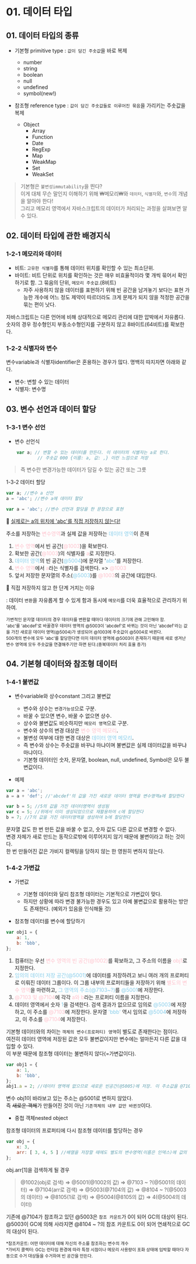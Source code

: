 # 01. 데이터 타입

## 01. 데이터 타입의 종류

- 기본형 primitive type : `값이 담긴 주솟값`을 바로 복제
    - number
    - string
    - boolean
    - null
    - undefined
    - symbol(new!)


- 참조형 reference type : `값이 담긴 주솟값들로 이루어진 묶음`을 가리키는 주솟값을 복제
    - Object
        - Array
        - Function
        - Date
        - RegExp
        - Map
        - WeakMap
        - Set
        - WeakSet

> 기본형은 `불변성immutability`을 띈다?<br>
이게 대체 무슨 말인지 이해하기 위해 ₩메모리₩와 `데이터`, `식별자`와, `변수`의 개념을 알아야 한다!<br>
그리고 메모리 영역에서 자바스크립트의 데이터가 처리되는 과정을 살펴보면 알 수 있다.

## 02. 데이터 타입에 관한 배경지식 

### 1-2-1 메모리와 데이터

- 비트: `고유한 식별자`를 통해 데이터 위치를 확인할 수 있는 최소단위.
- 바이트: 비트 단위로 위치를 확인하는 것은 매우 비효율적이라 몇 개씩 묶어서 확인하기로 함. 그 묶음의 단위, `메모리 주솟값`.(8비트)
  - 자주 사용하지 않을 데이터를 표현하기 위해 빈 공간을 남겨놓기 보다는 표현 가능한 개수에 어느 정도 제약이 따르더라도 크게 문제가 되지 않을 적정한 공간을 묶는 편이 낫다.

자바스크립트는 다른 언어에 비해 상대적으로 메모리 관리에 대한 압박에서 자유롭다. 숫자의 경우 정수형인지 부동소수형인지를 구분하지 않고 8바이트(64비트)를 확보한다.

### 1-2-2 식별자와 변수

변수variable과 식별자identifier은 혼용하는 경우가 많다. 명백히 따지자면 아래와 같다.

- 변수: 변할 수 있는 데이터
- 식별자: 변수명

## 03. 변수 선언과 데이터 할당

### 1-3-1 변수 선언

- 변수 선언식

```javascript
    var a; // 변할 수 있는 데이터를 만든다. 이 데이터의 식별자는 a로 한다.
            // 주솟값 000 {이름: a, 값: ,} 이런 느낌으로 저장
```
> 즉 변수란 변경가능한 데이터가 담길 수 있는 공간 또는 그릇

1-3-2 데이터 할당
```javascript
var a; //변수 a 선언
a = 'abc'; //변수 a에 데이터 할당

var a = 'abc'; //변수 선언과 할당을 한 문장으로 표현
```

📌 <ins>실제로는 a의 위치에 'abc'를 직접 저장하지 않는다!</ins>

주소를 저장하는 <span style="color:pink">변수영역</span>과 실제 값을 저장하는 <span style="color:skyblue">데이터 영역</span>이 존재

1. <span style="color:pink">변수 영역</span>에서 빈 공간(<span style="color:pink">@1003</span>)을 확보한다.
2. 확보한 공간(<span style="color:pink">@1003</span>)의 식별자를 <span style="color:pink">a</span>로 지정한다.
3. <span style="color:skyblue">데이터 영역</span>의 빈 공간(<span style="color:skyblue">@5004</span>)에 문자열 '<span style="color:skyblue">abc</span>'를 저장한다.
4. <span style="color:pink">변수 영역</span>에서 <span style="color:pink">a</span>라는 식별자를 검색한다. => <span style="color:pink">@1003</span>
5. 앞서 저장한 문자열의 주소(<span style="color:skyblue">@5003</span>)를 <span style="color:pink">@1003</span>의 공간에 대입한다.

🧐 직접 저장하지 않고 한 단계 거치는 이유

: 데이터 `변환`을 자유롭게 할 수 있게 함과 동시에 `메모리`를 더욱 효율적으로 관리하기 위하여.

<small>
가변적인 문자열 데이터의 경우 데이터를 변환할 때마다 데이터의 크기에 관해 고민해야 함.<br>
'abc'를 'abcdef'로 바꿀경우 데이터 영역의 @5003이 'abcdef'로 바뀌는 것이 아닌 
'abcdef'라는 값을 가진 새로운 데이터 영역(@5004)가 생성되어 @1003에 주솟값이 @5004로 바뀐다.<br>
500개의 변수에 모두 'abc'를 할당한다면 이미 데이터 영역에 @5003이 존재하기 때문에
새로 생겨난 변수 영역에 모두 주솟값을 연결해주기만 하면 된다.(중복데이터 처리 효율 증가)
</small>

## 04. 기본형 데이터와 참조형 데이터

### 1-4-1 불변값

- 변수variable와 상수constant 그리고 불변값
    - 변수와 상수는 `변경가능성`으로 구분.
    - 바꿀 수 있으면 변수, 바꿀 수 없으면 상수.
    - 상수와 불변값도 비슷하지만 `메모리 영역`으로 구분.
    - 변수와 상수의 변경 대상은 <span style="color:pink">변수 영역 메모리</span>.
    - 불변성 여부에 대한 변경 대상은 <span style="color:skyblue">데이터 영역 메모리</span>.
    - 즉 변수와 상수는 주솟값을 바꾸냐 마냐이며 불변값은 실제 데이터값을 바꾸냐 마냐이다.
    - 기본형 데이터인 숫자, 문자열, boolean, null, undefined, Symbol은 모두 불변값이다.

- 예제
```javascript
var a = 'abc';
a = a + 'def'; //'abcdef'의 값을 가진 새로운 데이터 영역을 변수영역a에 할당한다

var b = 5; //5의 값을 가진 데이터영역이 생성됨
var c = 5; //위에서 이미 생성되었으므로 재활용하여 c에 할당한다
b = 7; //7의 값을 가진 데이터영역을 생성하여 b에 할당한다
```

문자열 값도 한 번 만든 값을 바꿀 수 없고, 숫자 값도 다른 값으로 변경할 수 없다.<br>
변경 자체가 새로 만드는 동작으로밖에 이루어지지 않기 때문에 불변이라고 하는 것이다.<br>
한 번 만들어진 값은 가비지 컬렉팅을 당하지 않는 한 영원히 변하지 않는다.

### 1-4-2 가변값

- 가변값
  - 기본형 데이터와 달리 참조형 데이터는 기본적으로 가변값이 맞다.
  - 하지만 상황에 따라 변경 불가능한 경우도 있고 아예 불변값으로 활용하는 방안도 존재한다. (예외가 있음을 인식해둘 것)

- 참조형 데이터를 변수에 할당하기
```javascript
var obj1 = {
    a: 1,
    b: 'bbb',
};
```

1. 컴퓨터는 우선 <span style="color:pink">변수 영역의 빈 공간(@1002)</span>를 확보하고, 그 주소의 이름을 <span style="color:pink">obj1</span>로 지정한다.
2. <span style="color:skyblue">임의의 데이터 저장 공간(@5001)</span>에 데이터를 저장하려고 보니 여러 개의 프로퍼티로 이뤄진 데이터 그룹이다. 
이 그룹 내부의 프로퍼티들을 저장하기 위해 <span style="color:pink">별도의 변수 영역</span>을 마련하고, <span style="color:skyblue">그 영역의 주소(@7103~?)</span>를 <span style="color:skyblue">@5001</span>에 저장한다.
3. <span style="color:pink">@7103 및 @7104</span>에 각각 <span style="color:pink">a와 b</span>라는 프로퍼티 이름을 지정한다.
4. 데이터 영역에서 숫자 <span style="color:skyblue">1</span>을 검색한다. 검색 결과가 없으므로 임의로 <span style="color:skyblue">@5003</span>에 저장하고, 이 주소를 <span style="color:pink">@7103</span>에 저장한다. 문자열 <span style="color:skyblue">'bbb'</span> 역시 임의로 <span style="color:skyblue">@5004</span>에 저장하고, 이 주소를 <span style="color:pink">@7104</span>에 저장한다.

기본형 데이터와의 차이는 `객체의 변수(프로퍼티) 영역`이 별도로 존재한다는 점이다.<br>
여전히 데이터 영역에 저장된 값은 모두 불변값이지만 변수에는 얼마든지 다른 값을 대입할 수 있다.<br>
이 부분 때문에 참조형 데이터는 불변하지 않다(=가변값이다).

```javascript
var obj1 = {
    a: 1,
    b: 'bbb',
};
abj1.a = 2; //데이터 영역에 없으므로 새로운 빈공간(@5005)에 저장. 이 주소값을 @7103에 저장한다.
```

변수 obj1이 바라보고 있는 주소는 @5001로 변하지 않았다. <br>
즉 <del>새로운 객체</del>가 만들어진 것이 아닌 `기존객체의 내부 값만 바뀐것`이다.

- 중첩 객체nested object

참조형 데이터의 프로퍼티에 다시 참조형 데이터를 할당하는 경우

```javascript
var obj = {
    x: 3,
    arr: [ 3, 4, 5 ] //배열을 저장할 때에도 별도의 변수영역(이름은 인덱스)에 값의 주소를 저장.
};
```

obj.arr[1]을 검색하게 될 경우
> @1002(obj로 검색) => @5001(@1002의 값) => @7103 ~ ?(@5001의 데이터) => @7104(arr로 검색) => @5003(@7104의 값) => @8104 ~ ?(@5003의 데이터) => @8105(1로 검색) => @5004(@8105의 값) => 4(@5004의 데이터) 

기존에 @7104가 참조하고 있던 @5003은 `참조 카운트`가 0이 되어 GC의 대상이 된다.<br>
@5003이 GC에 의해 사라지면 @8104 ~ ?의 참조 카운트도 0이 되어 연쇄적으로 GC의 대상이 된다.

<small>
*참조카운트: 어떤 데이터에 대해 자신의 주소를 참조하는 변수의 개수<br>
*가비지 콜렉터: GC는 런타임 환경에 따라 특정 시점이나 메모리 사용량이 포화 상태에 임박할 때마다 자동으로 수거 대상들을 수거하여 빈 공간을 만든다.
</small>

